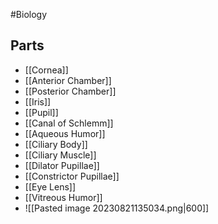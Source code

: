 #Biology 

## Parts
* [[Cornea]]
* [[Anterior Chamber]]
* [[Posterior Chamber]]
* [[Iris]]
* [[Pupil]]
* [[Canal of Schlemm]]
* [[Aqueous Humor]]
* [[Ciliary Body]]
* [[Ciliary Muscle]]
* [[Dilator Pupillae]]
* [[Constrictor Pupillae]]
* [[Eye Lens]]
* [[Vitreous Humor]]
* ![[Pasted image 20230821135034.png|600]]
